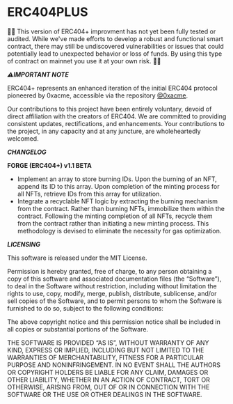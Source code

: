 # ERC404PLUS
🚨🚨 This version of ERC404+ improvment has not yet been fully tested or audited. While we've made efforts to develop a robust and functional smart contract, there may still be undiscovered vulnerabilities or issues that could potentially lead to unexpected behavior or loss of funds. By using this type of contract on mainnet you use it at your own risk. 🚨🚨

***:warning:IMPORTANT NOTE***

ERC404+ represents an enhanced iteration of the initial ERC404 protocol pioneered by 0xacme, accessible via the repository [@0xacme](https://github.com/0xacme/ERC404). 

Our contributions to this project have been entirely voluntary, devoid of direct affiliation with the creators of ERC404. We are committed to providing consistent updates, rectifications, and enhancements. Your contributions to the project, in any capacity and at any juncture, are wholeheartedly welcomed.

***CHANGELOG***

**FORGE (ERC404+) v1.1 BETA**
- Implement an array to store burning IDs. Upon the burning of an NFT, append its ID to this array. Upon completion of the minting process for all NFTs, retrieve IDs from this array for utilization.
- Integrate a recyclable NFT logic by extracting the burning mechanism from the contract. Rather than burning NFTs, immobilize them within the contract. Following the minting completion of all NFTs, recycle them from the contract rather than initiating a new minting process. This methodology is devised to eliminate the necessity for gas optimization.

***LICENSING***

This software is released under the MIT License.

Permission is hereby granted, free of charge, to any person obtaining a copy of this software and associated documentation files (the “Software”), to deal in the Software without restriction, including without limitation the rights to use, copy, modify, merge, publish, distribute, sublicense, and/or sell copies of the Software, and to permit persons to whom the Software is furnished to do so, subject to the following conditions:

The above copyright notice and this permission notice shall be included in all copies or substantial portions of the Software.

THE SOFTWARE IS PROVIDED “AS IS”, WITHOUT WARRANTY OF ANY KIND, EXPRESS OR IMPLIED, INCLUDING BUT NOT LIMITED TO THE WARRANTIES OF MERCHANTABILITY, FITNESS FOR A PARTICULAR PURPOSE AND NONINFRINGEMENT. IN NO EVENT SHALL THE AUTHORS OR COPYRIGHT HOLDERS BE LIABLE FOR ANY CLAIM, DAMAGES OR OTHER LIABILITY, WHETHER IN AN ACTION OF CONTRACT, TORT OR OTHERWISE, ARISING FROM, OUT OF OR IN CONNECTION WITH THE SOFTWARE OR THE USE OR OTHER DEALINGS IN THE SOFTWARE.
